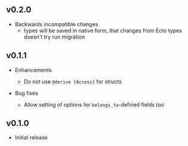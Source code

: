 ## v0.2.0

* Backwards incompatible changes
  * types will be saved in native form, that changes from Ecto types doesn't try run migration

## v0.1.1

* Enhancements
  * Do not use `@derive [Access]` for structs   

* Bug fixes
  * Allow setting of options for `belongs_to`-defined fields too

## v0.1.0

* Initial release

